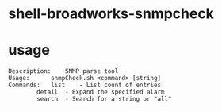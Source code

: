 # shell-broadworks-snmpcheck


# usage
```
Description:	SNMP parse tool
Usage:		snmpCheck.sh <command> [string]
Commands:	list 	- List count of entries
		detail 	- Expand the specified alarm
		search 	- Search for a string or "all"
```
